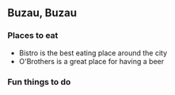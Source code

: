 ## Buzau, Buzau

### Places to eat

- Bistro is the best eating place around the city
- O'Brothers is a great place for having a beer

### Fun things to do
